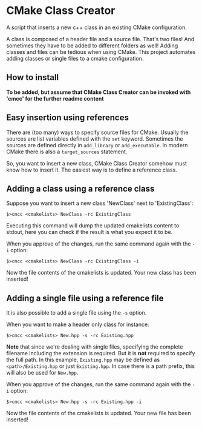 # CMake Class Creator
A script that inserts a new c++ class in an existing CMake configuration.

A class is composed of a header file and a source file. That's two files! And sometimes they have to be added to different folders as well!
Adding classes and files can be tedious when using CMake. This project automates adding classes or single files to a cmake configuration.

## How to install
**To be added, but assume that CMake Class Creator can be invoked with 'cmcc' for the further readme content**

## Easy insertion using references
There are (too many) ways to specify source files for CMake. Usually the sources are list variables defined with the `set` keyword. Sometimes the sources are defined directly in `add_library` or `add_executable`. In modern CMake there is also a `target_sources` statement. 

So, you want to insert a new class, CMake Class Creator somehow must know how to insert it. The easiest way is to define a reference class. 

## Adding a class using a reference class
Suppose you want to insert a new class 'NewClass' next to 'ExistingClass':

`$>cmcc <cmakelists> NewClass -rc ExistingClass`

Executing this command will dump the updated cmakelists content to stdout, here you can check if the result is what you expect it to be.

When you approve of the changes, run the same command again with the `-i` option:

`$>cmcc <cmakelists> NewClass -rc ExistingClass -i`

Now the file contents of the cmakelists is updated. Your new class has been inserted!

## Adding a single file using a reference file
It is also possible to add a single file using the `-s` option.

When you want to make a header only class for instance:

`$>cmcc <cmakelists> New.hpp -s -rc Existing.hpp`

**Note** that since we're dealing with single files, specifying the complete filename including the extension is required. But it is **not** required to specify the full path. In this example, `Existing.hpp` may be defined as `<path>/Existing.hpp` or just `Existing.hpp`. In case there is a path prefix, this will also be used for `New.hpp`.

When you approve of the changes, run the same command again with the `-i` option:

`$>cmcc <cmakelists> New.hpp -s -rc Existing.hpp -i`

Now the file contents of the cmakelists is updated. Your new file has been inserted!